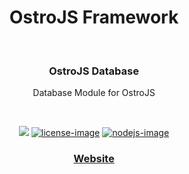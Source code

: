 <div align="center">
  <h1>OstroJS Framework</h1>
  
</div>
<br />

<div align="center">
  <h3>OstroJS Database</h3>
  <p>Database Module for OstroJS</p>
</div>

<br />

<div align="center">

![][javascript-image] [![license-image]][license-url] [![nodejs-image]][npm-url]

</div>

<div align="center">
  <h3>
    <a href="https://ostrojs.com">
      Website
    </a>
   
  </h3>
</div>

 
[javascript-image]: https://img.shields.io/badge/JS-javascript-green
[javascript-url]:  "javascript"

[nodejs-image]: https://img.shields.io/badge/node-%3E%3D%2012.0.0-green
[npm-url]: https://npmjs.org/package/@ostrojs/database "npm"

[license-image]: https://img.shields.io/github/license/ostrojs/database
[license-url]: LICENSE.md "license"
